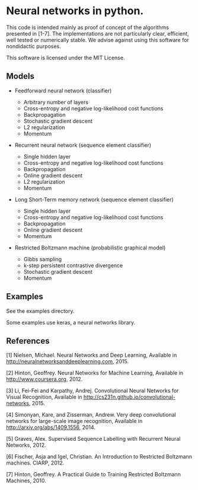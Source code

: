 # Neural networks in python.

This code is intended mainly as proof of concept of the algorithms presented in [1-7]. The implementations are not particularly clear, efficient, well tested or numerically stable. We advise against using this software for nondidactic purposes.

This software is licensed under the MIT License. 

## Models

* Feedforward neural network (classifier)
    * Arbitrary number of layers
    * Cross-entropy and negative log-likelihood cost functions
    * Backpropagation
    * Stochastic gradient descent
    * L2 regularization
    * Momentum

* Recurrent neural network (sequence element classifier)
    * Single hidden layer
    * Cross-entropy and negative log-likelihood cost functions
    * Backpropagation
    * Online gradient descent
    * L2 regularization
    * Momentum

* Long Short-Term memory network (sequence element classifier)
    * Single hidden layer
    * Cross-entropy and negative log-likelihood cost functions
    * Backpropagation
    * Online gradient descent
    * Momentum

* Restricted Boltzmann machine (probabilistic graphical model)
    * Gibbs sampling
    * k-step persistent contrastive divergence
    * Stochastic gradient descent
    * Momentum

## Examples

See the examples directory. 

Some examples use keras, a neural networks library.

## References

[1] Nielsen, Michael. Neural Networks and Deep Learning, Available in http://neuralnetworksanddeeplearning.com, 2015.

[2] Hinton, Geoffrey. Neural Networks for Machine Learning, Available in http://www.coursera.org, 2012.

[3] Li, Fei-Fei and Karpathy, Andrej. Convolutional Neural Networks for Visual Recognition, Available in http://cs231n.github.io/convolutional-networks, 2015.

[4] Simonyan, Kare, and Zisserman, Andrew. Very deep convolutional networks for large-scale image recognition, Available in http://arxiv.org/abs/1409.1556, 2014.

[5] Graves, Alex. Supervised Sequence Labelling with Recurrent Neural Networks, 2012.

[6] Fischer, Asja and Igel, Christian. An Introduction to Restricted Boltzmann machines. CIARP, 2012.

[7] Hinton, Geoffrey. A Practical Guide to Training Restricted Boltzmann Machines, 2010.

